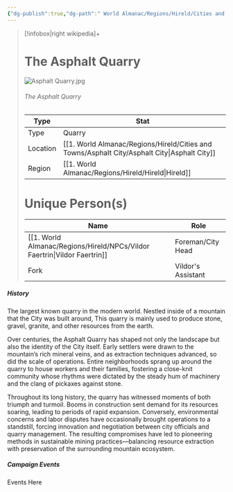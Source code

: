 ```yaml
---
{"dg-publish":true,"dg-path":" World Almanac/Regions/Hireld/Cities and Towns/Asphalt City/The Asphalt Quarry.md","permalink":"/world-almanac/regions/hireld/cities-and-towns/asphalt-city/the-asphalt-quarry/"}
---
```



> [!infobox|right wikipedia]+
> # The Asphalt Quarry
 > ![Asphalt Quarry.jpg](/img/user/z_Assets/Locations/Asphalt%20Quarry.jpg)
 > ###### The Asphalt Quarry
> | Type |  Stat |
> | ---- | --- |
> | Type | Quarry |
> | Location | [[1. World Almanac/Regions/Hireld/Cities and Towns/Asphalt City/Asphalt City\|Asphalt City]] |
> | Region | [[1. World Almanac/Regions/Hireld/Hireld\|Hireld]] |
> # Unique Person(s)
 >| Name|  Role |
> | ---- | --- |
> | [[1. World Almanac/Regions/Hireld/NPCs/Vildor Faertrin\|Vildor Faertrin]] | Foreman/City Head |
> | Fork | Vildor's Assistant |


##### History

The largest known quarry in the modern world. Nestled inside of a mountain that the City was built around, This quarry is mainly used to produce stone, gravel, granite, and other resources from the earth. 

Over centuries, the Asphalt Quarry has shaped not only the landscape but also the identity of the City itself. Early settlers were drawn to the mountain’s rich mineral veins, and as extraction techniques advanced, so did the scale of operations. Entire neighborhoods sprang up around the quarry to house workers and their families, fostering a close-knit community whose rhythms were dictated by the steady hum of machinery and the clang of pickaxes against stone.

Throughout its long history, the quarry has witnessed moments of both triumph and turmoil. Booms in construction sent demand for its resources soaring, leading to periods of rapid expansion. Conversely, environmental concerns and labor disputes have occasionally brought operations to a standstill, forcing innovation and negotiation between city officials and quarry management. The resulting compromises have led to pioneering methods in sustainable mining practices—balancing resource extraction with preservation of the surrounding mountain ecosystem.


##### Campaign Events

Events Here
